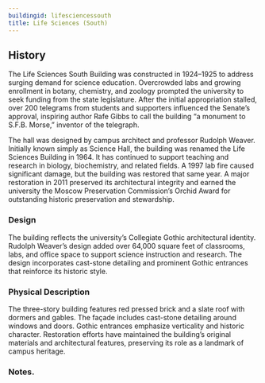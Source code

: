 ```yaml
---
buildingid: lifesciencessouth
title: Life Sciences (South)
---
```


## History

The Life Sciences South Building was constructed in 1924–1925 to address surging demand for science education. Overcrowded labs and growing enrollment in botany, chemistry, and zoology prompted the university to seek funding from the state legislature. After the initial appropriation stalled, over 200 telegrams from students and supporters influenced the Senate’s approval, inspiring author Rafe Gibbs to call the building “a monument to S.F.B. Morse,” inventor of the telegraph.   

The hall was designed by campus architect and professor Rudolph Weaver. Initially known simply as Science Hall, the building was renamed the Life Sciences Building in 1964. It has continued to support teaching and research in biology, biochemistry, and related fields. A 1997 lab fire caused significant damage, but the building was restored that same year. A major restoration in 2011 preserved its architectural integrity and earned the university the Moscow Preservation Commission’s Orchid Award for outstanding historic preservation and stewardship.

### Design

The building reflects the university’s Collegiate Gothic architectural identity. Rudolph Weaver’s design added over 64,000 square feet of classrooms, labs, and office space to support science instruction and research. The design incorporates cast-stone detailing and prominent Gothic entrances that reinforce its historic style.  

### Physical Description

The three-story building features red pressed brick and a slate roof with dormers and gables. The façade includes cast-stone detailing around windows and doors. Gothic entrances emphasize verticality and historic character. Restoration efforts have maintained the building’s original materials and architectural features, preserving its role as a landmark of campus heritage.

### Notes. 
[^1]: Nathan J. Moody, “National Register of Historic Places—Registration Form: The University of Idaho Historic District,” initial submission to Idaho SHPO, unpublished, University of Idaho, Moscow, Idaho, May 7, 2025, 21-22.  
[^2]: Ibid.  
[^3]: Ibid.